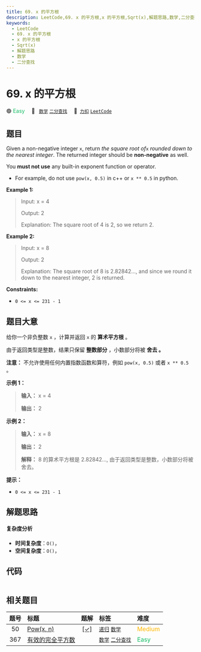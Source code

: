 ```yaml
---
title: 69. x 的平方根
description: LeetCode,69. x 的平方根,x 的平方根,Sqrt(x),解题思路,数学,二分查找
keywords:
  - LeetCode
  - 69. x 的平方根
  - x 的平方根
  - Sqrt(x)
  - 解题思路
  - 数学
  - 二分查找
---
```


# 69. x 的平方根

🟢 <font color=#15bd66>Easy</font>&emsp; 🔖&ensp; [`数学`](/tag/math.md) [`二分查找`](/tag/binary-search.md)&emsp; 🔗&ensp;[`力扣`](https://leetcode.cn/problems/sqrtx) [`LeetCode`](https://leetcode.com/problems/sqrtx)

## 题目

Given a non-negative integer `x`, return _the square root of_`x` _rounded down
to the nearest integer_. The returned integer should be **non-negative** as
well.

You **must not use** any built-in exponent function or operator.

  * For example, do not use `pow(x, 0.5)` in c++ or `x ** 0.5` in python.



**Example 1:**

> Input: x = 4
> 
> Output: 2
> 
> Explanation: The square root of 4 is 2, so we return 2.

**Example 2:**

> Input: x = 8
> 
> Output: 2
> 
> Explanation: The square root of 8 is 2.82842..., and since we round it down to the nearest integer, 2 is returned.

**Constraints:**

  * `0 <= x <= 231 - 1`


## 题目大意

给你一个非负整数 `x` ，计算并返回 `x` 的 **算术平方根** 。

由于返回类型是整数，结果只保留 **整数部分** ，小数部分将被 **舍去 。**

**注意：** 不允许使用任何内置指数函数和算符，例如 `pow(x, 0.5)` 或者 `x ** 0.5` 。



**示例 1：**

> 
> 
> 
> 
> 
> **输入：** x = 4
> 
> **输出：** 2
> 
> 

**示例 2：**

> 
> 
> 
> 
> 
> **输入：** x = 8
> 
> **输出：** 2
> 
> **解释：** 8 的算术平方根是 2.82842..., 由于返回类型是整数，小数部分将被舍去。
> 
> 



**提示：**

  * `0 <= x <= 231 - 1`


## 解题思路

#### 复杂度分析

- **时间复杂度**：`O()`，
- **空间复杂度**：`O()`，

## 代码

```javascript

```

## 相关题目

<!-- prettier-ignore -->
| 题号 | 标题 | 题解 | 标签 | 难度 |
| :------: | :------ | :------: | :------ | :------ |
| 50 | [Pow(x, n)](https://leetcode.com/problems/powx-n) | [[✓]](/problem/0050.md) |  [`递归`](/tag/recursion.md) [`数学`](/tag/math.md) | <font color=#ffb800>Medium</font> |
| 367 | [有效的完全平方数](https://leetcode.com/problems/valid-perfect-square) |  |  [`数学`](/tag/math.md) [`二分查找`](/tag/binary-search.md) | <font color=#15bd66>Easy</font> |